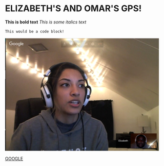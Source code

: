 # ELIZABETH'S AND OMAR'S GPS!

**This is bold text**
*This is some italics text*

```
This would be a code block!
```
![peer pair](peerpair.png)

[GOOGLE](google.com)